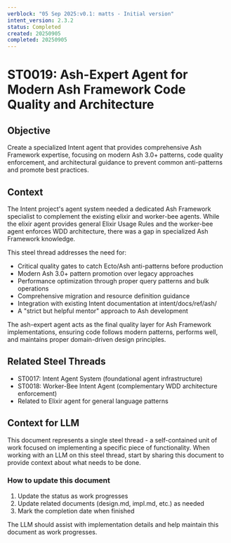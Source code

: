 ```yaml
---
verblock: "05 Sep 2025:v0.1: matts - Initial version"
intent_version: 2.3.2
status: Completed
created: 20250905
completed: 20250905
---
```

# ST0019: Ash-Expert Agent for Modern Ash Framework Code Quality and Architecture

## Objective

Create a specialized Intent agent that provides comprehensive Ash Framework expertise, focusing on modern Ash 3.0+ patterns, code quality enforcement, and architectural guidance to prevent common anti-patterns and promote best practices.

## Context

The Intent project's agent system needed a dedicated Ash Framework specialist to complement the existing elixir and worker-bee agents. While the elixir agent provides general Elixir Usage Rules and the worker-bee agent enforces WDD architecture, there was a gap in specialized Ash Framework knowledge.

This steel thread addresses the need for:
- Critical quality gates to catch Ecto/Ash anti-patterns before production
- Modern Ash 3.0+ pattern promotion over legacy approaches
- Performance optimization through proper query patterns and bulk operations
- Comprehensive migration and resource definition guidance
- Integration with existing Intent documentation at intent/docs/ref/ash/
- A "strict but helpful mentor" approach to Ash development

The ash-expert agent acts as the final quality layer for Ash Framework implementations, ensuring code follows modern patterns, performs well, and maintains proper domain-driven design principles.

## Related Steel Threads

- ST0017: Intent Agent System (foundational agent infrastructure)
- ST0018: Worker-Bee Intent Agent (complementary WDD architecture enforcement)
- Related to Elixir agent for general language patterns

## Context for LLM

This document represents a single steel thread - a self-contained unit of work focused on implementing a specific piece of functionality. When working with an LLM on this steel thread, start by sharing this document to provide context about what needs to be done.

### How to update this document

1. Update the status as work progresses
2. Update related documents (design.md, impl.md, etc.) as needed
3. Mark the completion date when finished

The LLM should assist with implementation details and help maintain this document as work progresses.
